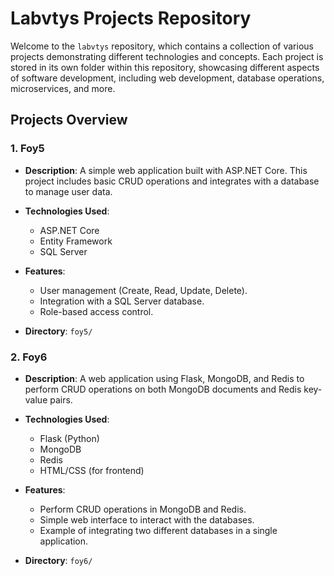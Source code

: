 # Labvtys Projects Repository

Welcome to the `labvtys` repository, which contains a collection of various projects demonstrating different technologies and concepts. Each project is stored in its own folder within this repository, showcasing different aspects of software development, including web development, database operations, microservices, and more.

## Projects Overview

### 1. **Foy5**

- **Description**: A simple web application built with ASP.NET Core. This project includes basic CRUD operations and integrates with a database to manage user data.
- **Technologies Used**: 
  - ASP.NET Core
  - Entity Framework
  - SQL Server
- **Features**:
  - User management (Create, Read, Update, Delete).
  - Integration with a SQL Server database.
  - Role-based access control.

- **Directory**: `foy5/`

### 2. **Foy6**

- **Description**: A web application using Flask, MongoDB, and Redis to perform CRUD operations on both MongoDB documents and Redis key-value pairs.
- **Technologies Used**: 
  - Flask (Python)
  - MongoDB
  - Redis
  - HTML/CSS (for frontend)
- **Features**:
  - Perform CRUD operations in MongoDB and Redis.
  - Simple web interface to interact with the databases.
  - Example of integrating two different databases in a single application.

- **Directory**: `foy6/`
